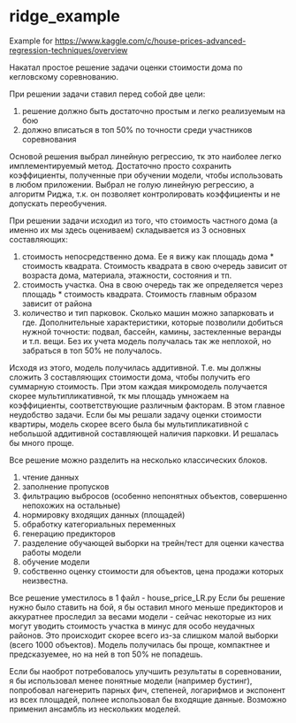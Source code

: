 # ridge_example
Example for https://www.kaggle.com/c/house-prices-advanced-regression-techniques/overview

Накатал простое решение задачи оценки стоимости дома по кегловскому соревнованию.

При решении задачи ставил перед собой две цели:
1) решение должно быть достаточно простым и легко реализуемым на бою
2) должно вписаться в топ 50% по точности среди участников соревнования

Основой решения выбрал линейную регрессию, тк это наиболее легко имплементируемый метод. 
Достаточно просто сохранить коэффициенты, полученные при обучении модели, чтобы использовать в любом приложении.
Выбрал не голую линейную регрессию, а алгоритм Риджа, т.к. он позволяет контролировать коэффициенты и не допускать переобучения.

При решении задачи исходил из того, что стоимость частного дома (а именно их мы здесь оцениваем) складывается из 3 основных составляющих:
1) стоимость непосредственно дома. Ее я вижу как площадь дома * стоимость квадрата. Стоимость квадрата в свою очередь зависит от
возраста дома, материала, этажности, состояния и тп.
2) стоимость участка. Она в свою очередь так же определяется через площадь * стоимость квадрата. Стоимость главным образом зависит от района
3) количество и тип парковок. Сколько машин можно запарковать и где.
Дополнительные характеристики, которые позволили добиться нужной точности: подвал, бассейн, камины, застекленные веранды и т.п. вещи. 
Без их учета модель получалась так же неплохой, но забраться в топ 50% не получалось.

Исходя из этого, модель получилась аддитивной. Т.е. мы должны сложить 3 составляющих стоимости дома, чтобы получить его суммарную стоимость.
При этом каждая микромодель получается скорее мультипликативной, тк мы площадь умножаем на коэффициенты, соответствующие различным факторам.
В этом главное неудобство задачи. Если бы мы решали задачу оценки стоимости квартиры, модель скорее всего была бы мультипликативной 
с небольшой аддитивной составляющей наличия парковки. И решалась бы много проще.

Все решение можно разделить на несколько классических блоков.
1) чтение данных
2) заполнение пропусков
3) фильтрацию выбросов (особенно непонятных объектов, совершенно непохожих на остальные)
4) нормировку входящих данных (площадей)
5) обработку категориальных переменных
6) генерацию предикторов
7) разделение обучающей выборки на трейн/тест для оценки качества работы модели
8) обучение модели
9) собственно оценку стоимости для объектов, цена продажи которых неизвестна.

Все решение уместилось в 1 файл - house_price_LR.py
Если бы решение нужно было ставить на бой, я бы оставил много меньше предикторов и аккуратнее проследил за весами модели - 
сейчас некоторые из них могут уводить стоимость участка в минус для особо неудачных районов. Это происходит скорее всего из-за слишком 
малой выборки (всего 1000 объектов). Модель получилась бы проще, компактнее и предсказуемее, но на ней в топ 50% не попадешь.

Если бы наоброт потребовалось улучшить результаты в соревновании, я бы использовал менее понятные модели (например бустинг), 
попробовал нагенерить парных фич, степеней, логарифмов и экспонент из всех площадей, полнее использовал бы входящие данные. Возможно
применил ансамбль из нескольких моделей.
